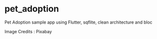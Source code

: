 # pet_adoption
Pet Adoption sample app using Flutter, sqflite, clean architecture and bloc

Image Credits : Pixabay
